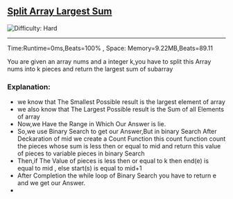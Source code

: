 
<h2><a href="https://leetcode.com/problems/split-array-largest-sum/">Split Array Largest Sum</a></h2> <img src='https://img.shields.io/badge/Difficulty-Medium-orange' alt='Difficulty: Hard' /><hr>
<p>Time:Runtime=0ms,Beats=100% , Space: Memory=9.22MB,Beats=89.11</p>
<p>You are given an array nums and a integer k,you have to split this Array nums into k pieces and return the largest sum of subarray</p>
<h3>Explanation:</h3>
<ul>
<li>we know that The Smallest Possible result is the largest element of array</li>
<li>we also know that The Largest Possible result is the Sum of all Elements of array</li>
<li>Now,we Have the Range in Which Our Answer is lie.</li>
<li>So,we use Binary Search to get our Answer,But in binary Search After Deckaration of mid we create a Count Function this count function count the pieces whose sum is less then or equal to mid and return this value of pieces to variable pieces in binary Search</li>
<li>Then,if The Value of pieces is less then or equal to k then end(e) is equal to mid , else start(s) is equal to mid+1</li>
<li>After Completion the while loop of Binary Search you have to return e and we get our Answer.<li>
</ul>
